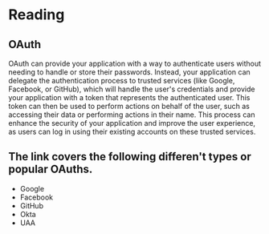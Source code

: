 # Reading

## OAuth

OAuth can provide your application with a way to authenticate users without needing to handle or store their passwords. 
Instead, your application can delegate the authentication process to trusted services (like Google, Facebook, or GitHub), 
which will handle the user's credentials and provide your application with a token that represents the authenticated user. 
This token can then be used to perform actions on behalf of the user, such as accessing their data or performing actions 
in their name. This process can enhance the security of your application and improve the user experience, as users can log 
in using their existing accounts on these trusted services.

## The link covers the following differen't types or popular OAuths.

- Google
- Facebook
- GitHub
- Okta
- UAA

